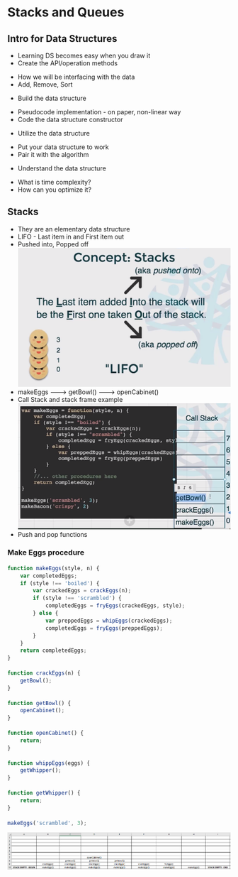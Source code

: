 # Stacks and Queues

## Intro for Data Structures
- Learning DS becomes easy when you draw it
- Create the API/operation methods
* How we will be interfacing with the data
* Add, Remove, Sort
- Build the data structure
* Pseudocode implementation - on paper, non-linear way
* Code the data structure constructor
- Utilize the data structure
* Put your data structure to work
* Pair it with the algorithm
- Understand the data structure
* What is time complexity?
* How can you optimize it?

## Stacks
- They are an elementary data structure
- LIFO - Last item in and First item out
- Pushed into, Popped off
![](./images/image-1.PNG)
- makeEggs ---> getBowl() ---> openCabinet()
- Call Stack and stack frame example
![](./images/image-2.PNG)
- Push and pop functions

### Make Eggs procedure
```javascript
function makeEggs(style, n) {
    var completedEggs;
    if (style !== 'boiled') {
        var crackedEggs = crackEggs(n);
        if (style !== 'scrambled') {
            completedEggs = fryEggs(crackedEggs, style);
        } else {
            var preppedEggs = whipEggs(crackedEggs);
            completedEggs = fryEggs(preppedEggs);
        }
    }
    return completedEggs;
}

function crackEggs(n) {
    getBowl();
}

function getBowl() {
    openCabinet();
}

function openCabinet() {
    return;
}

function whippEggs(eggs) {
    getWhipper();
}

function getWhipper() {
    return;
}

makeEggs('scrambled', 3);
```

![](./images/image-3.PNG)
